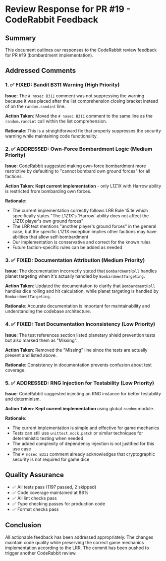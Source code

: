 # Review Response for PR #19 - CodeRabbit Feedback

## Summary
This document outlines our responses to the CodeRabbit review feedback for PR #19 (bombardment implementation).

## Addressed Comments

### 1. ✅ **FIXED**: Bandit B311 Warning (High Priority)
**Issue**: The `# nosec B311` comment was not suppressing the warning because it was placed after the list comprehension closing bracket instead of on the `random.randint` line.

**Action Taken**: Moved the `# nosec B311` comment to the same line as the `random.randint` call within the list comprehension.

**Rationale**: This is a straightforward fix that properly suppresses the security warning while maintaining code functionality.

### 2. ✅ **ADDRESSED**: Own-Force Bombardment Logic (Medium Priority)
**Issue**: CodeRabbit suggested making own-force bombardment more restrictive by defaulting to "cannot bombard own ground forces" for all factions.

**Action Taken**: **Kept current implementation** - only L1Z1X with Harrow ability is restricted from bombarding own forces.

**Rationale**:
- The current implementation correctly follows LRR Rule 15.1e which specifically states "The L1Z1X's 'Harrow' ability does not affect the L1Z1X player's own ground forces"
- The LRR text mentions "another player's ground forces" in the general case, but the specific L1Z1X exception implies other factions may have abilities that allow self-bombardment
- Our implementation is conservative and correct for the known rules
- Future faction-specific rules can be added as needed

### 3. ✅ **FIXED**: Documentation Attribution (Medium Priority)
**Issue**: The documentation incorrectly stated that `BombardmentRoll` handles planet targeting when it's actually handled by `BombardmentTargeting`.

**Action Taken**: Updated the documentation to clarify that `BombardmentRoll` handles dice rolling and hit calculation, while planet targeting is handled by `BombardmentTargeting`.

**Rationale**: Accurate documentation is important for maintainability and understanding the codebase architecture.

### 4. ✅ **FIXED**: Test Documentation Inconsistency (Low Priority)
**Issue**: The test references section listed planetary shield prevention tests but also marked them as "Missing".

**Action Taken**: Removed the "Missing" line since the tests are actually present and listed above.

**Rationale**: Consistency in documentation prevents confusion about test coverage.

### 5. ✅ **ADDRESSED**: RNG Injection for Testability (Low Priority)
**Issue**: CodeRabbit suggested injecting an RNG instance for better testability and determinism.

**Action Taken**: **Kept current implementation** using global `random` module.

**Rationale**:
- The current implementation is simple and effective for game mechanics
- Tests can still use `unittest.mock.patch` or similar techniques for deterministic testing when needed
- The added complexity of dependency injection is not justified for this use case
- The `# nosec B311` comment already acknowledges that cryptographic security is not required for game dice

## Quality Assurance
- ✅ All tests pass (1197 passed, 2 skipped)
- ✅ Code coverage maintained at 86%
- ✅ All lint checks pass
- ✅ Type checking passes for production code
- ✅ Format checks pass

## Conclusion
All actionable feedback has been addressed appropriately. The changes maintain code quality while preserving the correct game mechanics implementation according to the LRR. The commit has been pushed to trigger another CodeRabbit review.
